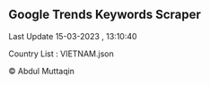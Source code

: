 

## Google Trends Keywords Scraper 
 
Last Update 15-03-2023 , 13:10:40

Country List :
VIETNAM.json



© Abdul Muttaqin 
